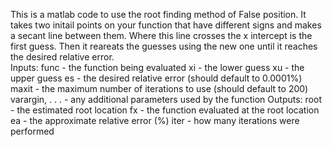 This is a matlab code to use the root finding method of False position. It takes two initail points on your function that have different signs and makes a secant line between them. Where this line crosses the x intercept is the first guess. Then it reareats the guesses using the new one until it reaches the desired relative error.                                      
Inputs:
func - the function being evaluated
xi - the lower guess
xu - the upper guess
es - the desired relative error (should default to 0.0001%)
maxit - the maximum number of iterations to use (should default to 200)
varargin, . . . - any additional parameters used by the function
Outputs:
root - the estimated root location
fx - the function evaluated at the root location
ea - the approximate relative error (%)
iter - how many iterations were performed
